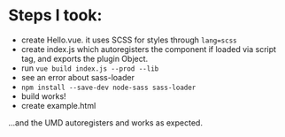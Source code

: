 # Steps I took:

- create Hello.vue. it uses SCSS for styles through `lang=scss`
- create index.js which autoregisters the component if loaded via script tag, and exports the plugin Object.
- run `vue build index.js --prod --lib`
- see an error about sass-loader
- `npm install --save-dev node-sass sass-loader`
- build works!
- create example.html

...and the UMD autoregisters and works as expected.
